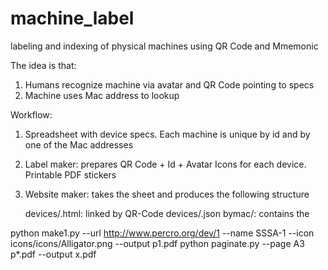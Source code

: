 # machine_label
labeling and indexing of physical machines using QR Code and Mmemonic

The idea is that:
1) Humans recognize machine via avatar and QR Code pointing to specs
2) Machine uses Mac address to lookup

Workflow:
1) Spreadsheet with device specs. Each machine is unique by id and by one of the Mac addresses

2) Label maker: prepares QR Code + Id + Avatar Icons for each device. Printable PDF stickers

3) Website maker: takes the sheet and produces the following structure
	
	devices/<device>.html: linked by QR-Code
	devices/<device>.json
	bymac/<mac>: contains the <device>


python make1.py --url http://www.percro.org/dev/1 --name SSSA-1 --icon icons/icons/Alligator.png --output p1.pdf
python paginate.py --page A3 p*.pdf --output x.pdf